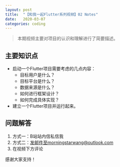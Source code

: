 ```yaml
---
layout: post
title:  "【和我一起Flutter系列视频】02 Notes"
date:   2020-03-07
categories: coding
---
```

> 本期视频主要对项目的认识和理解进行了简要描述。

## 主要知识点
- 启动一个Flutter项目需要考虑的几点内容：
  - 目标用户是什么？
  - 目标平台是什么？
  - 数据来源是什么？
  - 如何进行框架设计？
  - 如何完成具体实现？
- 建立一个Flutter项目并运行起来。

## 问题解答

1. 方式一：B站站内信私信我
2. 方式二：发邮件至morningstarwang@outlook.com
3. 在视频下方评论



感谢大家支持！